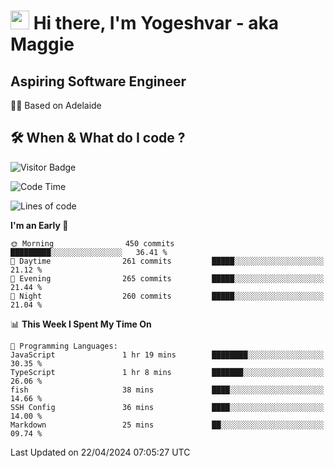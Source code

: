 <h1><img src="https://emojis.slackmojis.com/emojis/images/1531849430/4246/blob-sunglasses.gif?1531849430" width="30"/> Hi there, I'm Yogeshvar - aka Maggie</h1>

## Aspiring Software Engineer
🏂🏻  Based on Adelaide 

## 🛠 When & What do I code ?  

![Visitor Badge](https://visitor-badge.feriirawann.repl.co?username=yogeshvar&repo=yogeshvar&label=Visitors&style=plastic&color=%23457BFF&contentType=svg)

<!--START_SECTION:waka-->
![Code Time](http://img.shields.io/badge/Code%20Time-2%2C873%20hrs%2046%20mins-blue)

![Lines of code](https://img.shields.io/badge/From%20Hello%20World%20I%27ve%20Written-4.2%20million%20lines%20of%20code-blue)

**I'm an Early 🐤** 

```text
🌞 Morning                450 commits         █████████░░░░░░░░░░░░░░░░   36.41 % 
🌆 Daytime                261 commits         █████░░░░░░░░░░░░░░░░░░░░   21.12 % 
🌃 Evening                265 commits         █████░░░░░░░░░░░░░░░░░░░░   21.44 % 
🌙 Night                  260 commits         █████░░░░░░░░░░░░░░░░░░░░   21.04 % 
```


📊 **This Week I Spent My Time On** 

```text
💬 Programming Languages: 
JavaScript               1 hr 19 mins        ████████░░░░░░░░░░░░░░░░░   30.35 % 
TypeScript               1 hr 8 mins         ███████░░░░░░░░░░░░░░░░░░   26.06 % 
fish                     38 mins             ████░░░░░░░░░░░░░░░░░░░░░   14.66 % 
SSH Config               36 mins             ████░░░░░░░░░░░░░░░░░░░░░   14.00 % 
Markdown                 25 mins             ██░░░░░░░░░░░░░░░░░░░░░░░   09.74 % 
```


 Last Updated on 22/04/2024 07:05:27 UTC
<!--END_SECTION:waka-->
